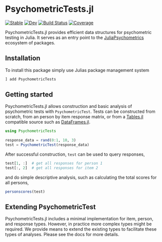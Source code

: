 # PsychometricTests.jl

[![Stable](https://img.shields.io/badge/docs-stable-blue.svg)](https://JuliaPsychometrics.github.io/PsychometricTests.jl/stable/)
[![Dev](https://img.shields.io/badge/docs-dev-blue.svg)](https://JuliaPsychometrics.github.io/PsychometricTests.jl/dev/)
[![Build Status](https://github.com/JuliaPsychometrics/PsychometricTests.jl/actions/workflows/CI.yml/badge.svg?branch=main)](https://github.com/JuliaPsychometrics/PsychometricTests.jl/actions/workflows/CI.yml?query=branch%3Amain)
[![Coverage](https://codecov.io/gh/JuliaPsychometrics/PsychometricTests.jl/branch/main/graph/badge.svg)](https://codecov.io/gh/JuliaPsychometrics/PsychometricTests.jl)

PsychometricTests.jl provides efficient data structures for psychometric testing in Julia.
It serves as an entry point to the [JuliaPsychometrics](https://github.com/JuliaPsychometrics)
ecosystem of packages. 

## Installation
To install this package simply use Julias package management system

```julia
] add PsychometricTests
```

## Getting started
PsychometricTests.jl allows construction and basic analysis of psychometric tests with
`PsychometricTest`. Tests can be constructed from scratch, from an person by item response
matrix, or from a [Tables.jl](https://github.com/JuliaData/Tables.jl) compatible source such 
as [DataFrames.jl](https://github.com/JuliaData/DataFrames.jl).

```julia
using PsychometricTests
 
response_data = rand(0:1, 10, 3)
test = PsychometricTest(response_data)
```

After successful construction, `test` can be used to query responses,

```julia
test[1, :]  # get all responses for person 1
test[:, 2]  # get all responses for item 2
```

and do simple descriptive analysis, such as calculating the total scores for all persons,

```julia
personscores(test)
```

## Extending PsychometricTest
PsychometricTests.jl includes a minimal implementation for item, person, and response types.
However, in practice more complex types might be required. 
We provide means to extend the existing types to facilitate these types of analyses. 
Please see the docs for more details.
